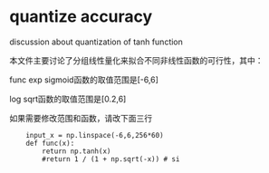# quantize accuracy
discussion about quantization of tanh function

本文件主要讨论了分组线性量化来拟合不同非线性函数的可行性，其中：

func exp sigmoid函数的取值范围是[-6,6]

log sqrt函数的取值范围是[0.2,6]

如果需要修改范围和函数，请改下面三行

        input_x = np.linspace(-6,6,256*60)
        def func(x):
            return np.tanh(x)
            #return 1 / (1 + np.sqrt(-x)) # si
